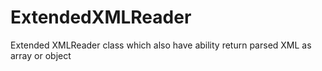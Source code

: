 ExtendedXMLReader
=================

Extended XMLReader class which also have ability return parsed XML as array or object
